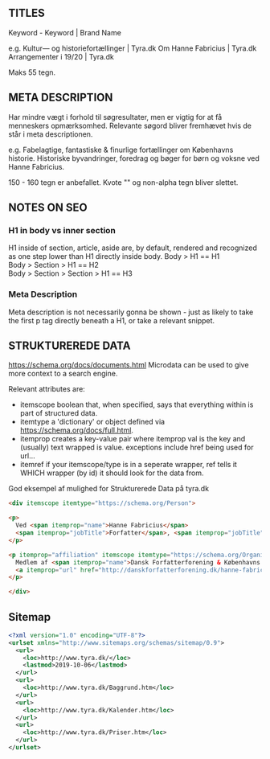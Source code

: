 ## TITLES
Keyword - Keyword | Brand Name

e.g.
Kultur— og historiefortællinger | Tyra.dk
Om Hanne Fabricius | Tyra.dk
Arrangementer i 19/20 | Tyra.dk

Maks 55 tegn.





## META DESCRIPTION
Har mindre vægt i forhold til søgresultater, men er vigtig for at få menneskers opmærksomhed.
Relevante søgord bliver fremhævet hvis de står i meta descriptionen.

e.g.
Fabelagtige, fantastiske & finurlige fortællinger om Københavns historie. Historiske byvandringer, foredrag og bøger for børn og voksne ved Hanne Fabricius.

150 - 160 tegn er anbefallet.
Kvote "" og non-alpha tegn bliver slettet.





## NOTES ON SEO
### H1 in body vs inner section
H1 inside of section, article, aside are, by default, rendered and recognized as one step lower than H1 directly inside body.
Body > H1 == H1\
Body > Section > H1 == H2\
Body > Section > Section > H1 == H3

### Meta Description
Meta description is not necessarily gonna be shown - just as likely to take the first p tag directly beneath a H1, or take a relevant snippet.





## STRUKTUREREDE DATA
https://schema.org/docs/documents.html
Microdata can be used to give more context to a search engine.

Relevant attributes are:
* itemscope
  boolean that, when specified, says that everything within is part of structured data.
* itemtype
  a 'dictionary' or object defined via https://schema.org/docs/full.html.
* itemprop
  creates a key-value pair where itemprop val is the key and (usually) text wrapped is value. exceptions include href being used for url...
* itemref
  if your itemscope/type is in a seperate wrapper, ref tells it WHICH wrapper (by id) it should look for the data from.


God eksempel af mulighed for Strukturerede Data på tyra.dk
```html
<div itemscope itemtype="https://schema.org/Person">

<p>
  Ved <span itemprop="name">Hanne Fabricius</span>
  <span itemprop="jobTitle">Forfatter</span>, <span itemprop="jobTitle">historiefortæller</span>, <span itemprop="jobTitle">forlægger</span> og <span itemprop="jobTitle">arkæolog</span>
</p>

<p itemprop="affiliation" itemscope itemtype="https://schema.org/Organization">
  Medlem af <span itemprop="name">Dansk Forfatterforening & Københavns Byvandrerlaug</span>
  <a itemprop="url" href="http://danskforfatterforening.dk/hanne-fabricius-4297/">Hanne Fabricius på danskforfatterforening.dk</a>
</p>

</div>
```




## Sitemap
```xml
<?xml version="1.0" encoding="UTF-8"?>
<urlset xmlns="http://www.sitemaps.org/schemas/sitemap/0.9">
  <url>
    <loc>http://www.tyra.dk/</loc>
    <lastmod>2019-10-06</lastmod>
  </url>
  <url>
    <loc>http://www.tyra.dk/Baggrund.htm</loc>
  </url>
  <url>
    <loc>http://www.tyra.dk/Kalender.htm</loc>
  </url>
  <url>
    <loc>http://www.tyra.dk/Priser.htm</loc>
  </url>
</urlset>